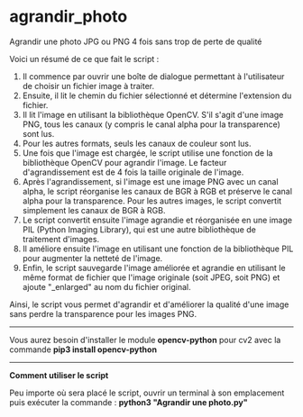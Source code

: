 # agrandir_photo
Agrandir une photo JPG ou PNG 4 fois sans trop de perte de qualité

Voici un résumé de ce que fait le script :

1. Il commence par ouvrir une boîte de dialogue permettant à l'utilisateur de choisir un fichier image à traiter.
2. Ensuite, il lit le chemin du fichier sélectionné et détermine l'extension du fichier. 
3. Il lit l'image en utilisant la bibliothèque OpenCV. S'il s'agit d'une image PNG, tous les canaux (y compris le canal alpha pour la transparence) sont lus.
4. Pour les autres formats, seuls les canaux de couleur sont lus.
5. Une fois que l'image est chargée, le script utilise une fonction de la bibliothèque OpenCV pour agrandir l'image. Le facteur d'agrandissement est de 4 fois la taille originale de l'image.
6. Après l'agrandissement, si l'image est une image PNG avec un canal alpha, le script réorganise les canaux de BGR à RGB et préserve le canal alpha pour la transparence.
   Pour les autres images, le script convertit simplement les canaux de BGR à RGB.
7. Le script convertit ensuite l'image agrandie et réorganisée en une image PIL (Python Imaging Library), qui est une autre bibliothèque de traitement d'images.
8. Il améliore ensuite l'image en utilisant une fonction de la bibliothèque PIL pour augmenter la netteté de l'image.
9. Enfin, le script sauvegarde l'image améliorée et agrandie en utilisant le même format de fichier que l'image originale (soit JPEG, soit PNG) et ajoute "_enlarged" au nom du fichier original.

Ainsi, le script vous permet d'agrandir et d'améliorer la qualité d'une image sans perdre la transparence pour les images PNG.

---------------------
Vous aurez besoin d'installer le module **opencv-python** pour cv2 avec la commande **pip3 install opencv-python**

----------------------
**Comment utiliser le script**

Peu importe où sera placé le script, ouvrir un terminal à son emplacement puis exécuter la commande : **python3 "Agrandir une photo.py"**



